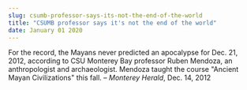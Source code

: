 ```yaml
---
slug: csumb-professor-says-its-not-the-end-of-the-world
title: "CSUMB professor says it's not the end of the world"
date: January 01 2020
---
```


 
<p>
  For the record, the Mayans never predicted an apocalypse for Dec. 21, 2012,
  according to CSU Monterey Bay professor Ruben Mendoza, an anthropologist and
  archaeologist. Mendoza taught the course "Ancient Mayan Civilizations" this
  fall. – <em>Monterey Herald</em>, Dec. 14, 2012
</p>
 
